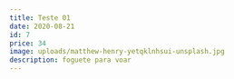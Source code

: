 ```yaml
---
title: Teste 01
date: 2020-08-21
id: 7
price: 34
image: uploads/matthew-henry-yetqklnhsui-unsplash.jpg
description: foguete para voar
---
```

